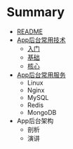 # Summary

* [README](README.md)
* [App后台常用技术](chapter1.md)
  * [入门](入门.md)
  * [基础](基础.md)
  * [核心](核心.md)
* [App后台常用服务](apphou-tai-chang-yong-fu-wu.md)
  * Linux
  * Nginx
  * MySQL
  * Redis
  * MongoDB
* App后台架构
  * 剖析
  * 演讲

